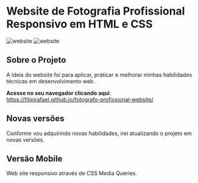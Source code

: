 # Website de Fotografia Profissional Responsivo em HTML e CSS
<div style="display: inline-block">
    <img src="home1.png" alt="website">
    <img src="home2.png" alt="website">
</div>

## Sobre o Projeto
A ideia do website foi para aplicar, práticar e melhorar minhas habilidades técnicas em desenvolvimento web. 

**Acesse no seu navegador clicando aqui**: https://filipirafael.github.io/fotografo-profissional-website/

## Novas versões
Conforme vou adquirindo novas habilidades, irei atualizando o projeto em novas versões. 

## Versão Mobile
Web site responsivo através de CSS Media Queries.